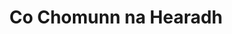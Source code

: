 ---
title: "Co Chomunn na Hearadh"
url: /isle-of-harris/co-chomunn-na-hearadh/
shop: supermarket
---